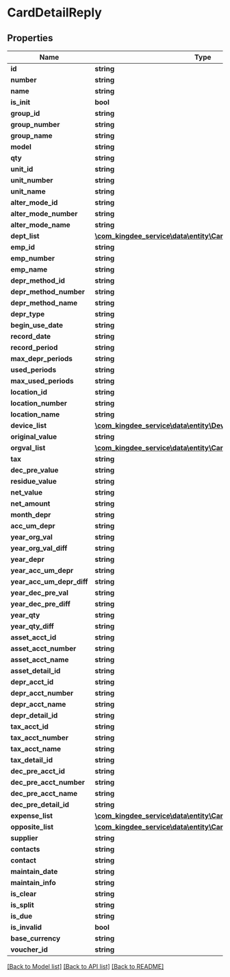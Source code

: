 # CardDetailReply

## Properties
Name | Type | Description | Notes
------------ | ------------- | ------------- | -------------
**id** | **string** |  | [optional] 
**number** | **string** |  | [optional] 
**name** | **string** |  | [optional] 
**is_init** | **bool** |  | [optional] 
**group_id** | **string** |  | [optional] 
**group_number** | **string** |  | [optional] 
**group_name** | **string** |  | [optional] 
**model** | **string** |  | [optional] 
**qty** | **string** |  | [optional] 
**unit_id** | **string** |  | [optional] 
**unit_number** | **string** |  | [optional] 
**unit_name** | **string** |  | [optional] 
**alter_mode_id** | **string** |  | [optional] 
**alter_mode_number** | **string** |  | [optional] 
**alter_mode_name** | **string** |  | [optional] 
**dept_list** | [**\com_kingdee_service\data\entity\CardDetailReplyDeptlist[]**](CardDetailReplyDeptlist.md) |  | [optional] 
**emp_id** | **string** |  | [optional] 
**emp_number** | **string** |  | [optional] 
**emp_name** | **string** |  | [optional] 
**depr_method_id** | **string** |  | [optional] 
**depr_method_number** | **string** |  | [optional] 
**depr_method_name** | **string** |  | [optional] 
**depr_type** | **string** |  | [optional] 
**begin_use_date** | **string** |  | [optional] 
**record_date** | **string** |  | [optional] 
**record_period** | **string** |  | [optional] 
**max_depr_periods** | **string** |  | [optional] 
**used_periods** | **string** |  | [optional] 
**max_used_periods** | **string** |  | [optional] 
**location_id** | **string** |  | [optional] 
**location_number** | **string** |  | [optional] 
**location_name** | **string** |  | [optional] 
**device_list** | [**\com_kingdee_service\data\entity\Devicelist[]**](Devicelist.md) |  | [optional] 
**original_value** | **string** |  | [optional] 
**orgval_list** | [**\com_kingdee_service\data\entity\CardDetailReplyOrgvallist[]**](CardDetailReplyOrgvallist.md) |  | [optional] 
**tax** | **string** |  | [optional] 
**dec_pre_value** | **string** |  | [optional] 
**residue_value** | **string** |  | [optional] 
**net_value** | **string** |  | [optional] 
**net_amount** | **string** |  | [optional] 
**month_depr** | **string** |  | [optional] 
**acc_um_depr** | **string** |  | [optional] 
**year_org_val** | **string** |  | [optional] 
**year_org_val_diff** | **string** |  | [optional] 
**year_depr** | **string** |  | [optional] 
**year_acc_um_depr** | **string** |  | [optional] 
**year_acc_um_depr_diff** | **string** |  | [optional] 
**year_dec_pre_val** | **string** |  | [optional] 
**year_dec_pre_diff** | **string** |  | [optional] 
**year_qty** | **string** |  | [optional] 
**year_qty_diff** | **string** |  | [optional] 
**asset_acct_id** | **string** |  | [optional] 
**asset_acct_number** | **string** |  | [optional] 
**asset_acct_name** | **string** |  | [optional] 
**asset_detail_id** | **string** |  | [optional] 
**depr_acct_id** | **string** |  | [optional] 
**depr_acct_number** | **string** |  | [optional] 
**depr_acct_name** | **string** |  | [optional] 
**depr_detail_id** | **string** |  | [optional] 
**tax_acct_id** | **string** |  | [optional] 
**tax_acct_number** | **string** |  | [optional] 
**tax_acct_name** | **string** |  | [optional] 
**tax_detail_id** | **string** |  | [optional] 
**dec_pre_acct_id** | **string** |  | [optional] 
**dec_pre_acct_number** | **string** |  | [optional] 
**dec_pre_acct_name** | **string** |  | [optional] 
**dec_pre_detail_id** | **string** |  | [optional] 
**expense_list** | [**\com_kingdee_service\data\entity\CardDetailReplyExpenselist[]**](CardDetailReplyExpenselist.md) |  | [optional] 
**opposite_list** | [**\com_kingdee_service\data\entity\CardDetailReplyOppositelist[]**](CardDetailReplyOppositelist.md) |  | [optional] 
**supplier** | **string** |  | [optional] 
**contacts** | **string** |  | [optional] 
**contact** | **string** |  | [optional] 
**maintain_date** | **string** |  | [optional] 
**maintain_info** | **string** |  | [optional] 
**is_clear** | **string** |  | [optional] 
**is_split** | **string** |  | [optional] 
**is_due** | **string** |  | [optional] 
**is_invalid** | **bool** |  | [optional] 
**base_currency** | **string** |  | [optional] 
**voucher_id** | **string** |  | [optional] 

[[Back to Model list]](../README.md#documentation-for-models) [[Back to API list]](../README.md#documentation-for-api-endpoints) [[Back to README]](../README.md)


